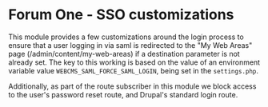 # Forum One - SSO customizations

This module provides a few customizations around the login process to ensure that a user logging in via saml is redirected to the "My Web Areas" page (/admin/content/my-web-areas) if a destination parameter is not already set. The key to this working is based on the value of an environment variable value `WEBCMS_SAML_FORCE_SAML_LOGIN`, being set in the `settings.php`.

Additionally, as part of the route subscriber in this module we block access to the user's password reset route, and Drupal's standard login route.

